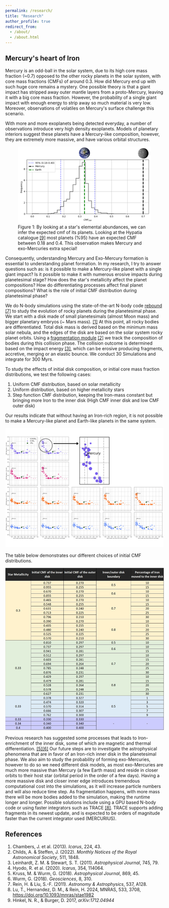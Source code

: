 ```yaml
---
permalink: /research/
title: "Research"
author_profile: true
redirect_from: 
  - /about/
  - /about.html
---
```




Mercury's heart of Iron
----

Mercury is an odd-ball in the solar system, due to its high core mass fraction (~0.7) opposed to the other rocky planets in the solar system, with core mass fractions (CMFs) of around 0.3. How did Mercury end up with such huge core remains a mystery. One possible theory is that a giant impact has stripped away outer mantle layers from a proto-Mercury, leaving it with a big core mass fraction. However, the probability of a single giant impact with enough energy to strip away so much material is very low. Moreover, observations of volatiles on Mercury's surface challenge this scenario. 

With more and more exoplanets being detected everyday, a number of observations introduce very high density exoplanets. Models of planetary interiors suggest these planets have a Mercury-like composition, however, they are extremely more massive, and have various orbital structures. 

<figure>
  <img src="/images/hypatia.png" alt="Histogram of CMF_stars based on Hypatia">
  <figcaption>Figure 1: By looking at a star's elemental abundances, we can infer the expected cmf of its planets. Looking at the Hypatia catalogue <a href="#ref9">[9]</a> most planets (%95) have an expected CMF between 0.18 and 0.4. This observation makes Mercury and exo-Mercuries extra special!</figcaption>
</figure>

Consequently, understanding Mercury and Exo-Mercury formation is essential to understanding planet formation. In my research, I try to answer questions such as: is it possible to make a Mercury-like planet with a single giant impact? Is it possible to make it with numerous erosive impacts during planetesimal stage? How does the star's metallicity affect the planet compositions? How do differentiating processes affect final planet compositions? What is the role of initial CMF distribution during planetesimal phase?

We do N-body simulations using the state-of-the-art N-body code [rebound](https://github.com/hannorein/rebound) <a href="#ref7">[7]</a> to study the evolution of rocky planets during the planetesimal phase. We start with a disk made of small planetesimals (almost Moon mass) and bigger planetary embryos (~ Mars mass). <a href="#ref1">[1]</a> At this point, all rocky bodies are differentiated. Total disk mass is derived based on the minimum mass solar nebula, and the edges of the disk are based on the solar system rocky planet orbits. Using a [fragmentation module](https://github.com/ANNACRNN/REBOUND_fragmentation/tree/main) <a href="#ref2">[2]</a> we track the composition of bodies during this collision phase. The collision outcome is determined based on the impact energy <a href="#ref3">[3]</a>, which can be erosive producing fragments, accretive, merging or an elastic bounce. We conduct 30 Simulations and integrate for 300 Myrs. 

To study the effects of initial disk composition, or initial core mass fraction distributions, we test the following cases:
1) Uniform CMF distribution, based on solar metallicity
2) Uniform distribution, based on higher metallicity stars
3) Step function CMF distribution, keeping the Iron-mass constant but bringing more Iron to the inner disk (High CMF inner disk and low CMF outer disk)

Our results indicate that without having an Iron-rich region, it is not possible to make a Mercury-like planet and Earth-like planets in the same system.

![grid plot](/images/grid.png)

The table below demonstrates our different choices of initial CMF distributions. 

![cmf_table](/images/cmf_table.jpg)

Previous research has suggested some processes that leads to Iron-enrichment of the inner disk, some of which are magnetic and thermal differentiation. <a href="#ref5">[5]</a><a href="#ref6">[6]</a> Our future steps are to investigate the astrophysical phenomena that are in favor of an Iron-rich inner disk in the planetesimal phase. We also aim to study the probability of forming exo-Mercuries, however to do so we need different disk models, as most exo-Mercuries are much more massive than Mercury (a few Earth mass) and reside in closer orbits to their host star (orbital period in the order of a few days). Having a more massive disk and closer inner edge introduces tremendous computational cost into the simulations, as it will increase particle numbers and will also reduce time step. As fragmentation happens, with more mass there will be more bodies added to the simulation, making the runtime longer and longer. Possible solutions include using a GPU based N-body code or using faster integrators such as TRACE <a href="#ref8">[8]</a>. TRACE supports adding fragments in its newest update, and is expected to be orders of magnitude faster than the current integrator used (MERCURIUS). 

<h2>References</h2>
<ol>
  <li id="ref1">Chambers, J. et al. (2013). <em>Icarus</em>, 224, 43.</li>
  <li id="ref2">Childs, A. & Steffen, J. (2022). <em>Monthly Notices of the Royal Astronomical Society</em>, 511, 1848.</li>
  <li id="ref3">Leinhardt, Z. M. & Stewart, S. T. (2011). <em>Astrophysical Journal</em>, 745, 79.</li>
  <li id="ref4">Hyodo, R. et al. (2020). <em>Icarus</em>, 354, 114064.</li>
  <li id="ref5">Kruss, M. & Wurm, G. (2018). <em>Astrophysical Journal</em>, 869, 45.</li>
  <li id="ref6">Wurm, G. (2018). <em>Geosciences</em>, 8, 310.</li>
  <li id="ref7">Rein, H. & Liu, S.-F. (2011). <em>Astronomy & Astrophysics</em>, 537, A128.</li>
  <li id="ref8">Lu, T., Hernandez, D. M., & Rein, H. 2024, MNRAS, 533, 3708, <a href="https://doi.org/10.1093/mnras/stae1982" target="_blank">https://doi.org/10.1093/mnras/stae1982</a></li>
  <li id="ref9">Hinkel, N. R., & Burger, D. 2017, <em>arXiv:1712.04944</em></li>
</ol>


<!--
Exo-Mercury detection
-----
Measuring mass and radius of a rocky planet, gives us the bulk density of the planet. Planetary interior models can predict the composition of the planet, based on hydrostatic equilibrium, equations of state, and what we know about the composition of rocky bodies in the solar system. As exoplanet detection techniques become stronger, we are able to detect smaller and smaller planets, introducing some weird planets into the family, with extremely high densities. These planets dubbed "Exo-Mercuries" are predicted to be very Iron-rich, with high core mass fractions (CMFs). 
-->